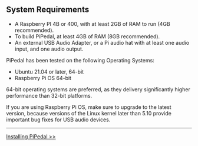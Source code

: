 ## System Requirements

* A Raspberry PI 4B or 400, with at least 2GB of RAM to run (4GB recommended).
* To build PiPedal, at least 4GB of RAM (8GB recommended).
* An external USB Audio Adapter, or a Pi audio hat with at least one audio input, and one audio output.

PiPedal has been tested on the following Operating Systems:

* Ubuntu 21.04 or later, 64-bit
* Raspberry Pi OS 64-bit

64-bit operating systems are preferred, as they delivery significantly higher performance than 32-bit platforms.

If you are using Raspberry Pi OS, make sure to upgrade to the latest version, because versions of the Linux kernel later than 5.10 provide important bug fixes for USB audio devices.

--------
[Installing PiPedal >>](Installing.md)